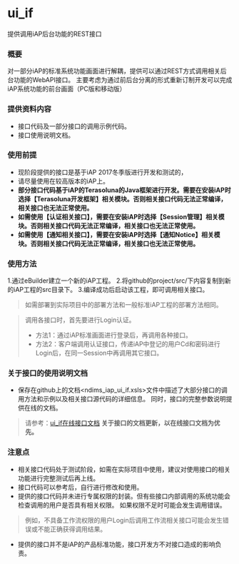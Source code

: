 # ui_if
提供调用iAP后台功能的REST接口

### 概要
对一部分iAP的标准系统功能画面进行解耦，提供可以通过REST方式调用相关后台功能的WebAPI接口。
主要考虑为通过前后台分离的形式重新订制开发可以完成iAP系统功能的前台画面（PC版和移动版）

### 提供资料内容
- 接口代码及一部分接口的调用示例代码。
- 接口使用说明文档。

### 使用前提
- 现阶段提供的接口是基于iAP 2017冬季版进行开发和测试的，
- 请尽量使用在较高版本的iAP上。
- **部分接口代码基于iAP的Terasoluna的Java框架进行开发。需要在安装iAP时选择【Terasoluna开发框架】相关模块。否则相关接口代码无法正常编译，相关接口也无法正常使用。**
- **如需使用【认证相关接口】，需要在安装iAP时选择【Session管理】相关模块。否则相关接口代码无法正常编译，相关接口也无法正常使用。**
- **如需使用【通知相关接口】，需要在安装iAP时选择【通知Notice】相关模块。否则相关接口代码无法正常编译，相关接口也无法正常使用。**

### 使用方法
1.通过eBuilder建立一个新的iAP工程。
2.将github的project/src/下内容复制到新的iAP工程的src目录下。
3.编译成功后启动该工程，即可调用相关接口。
> 如需部署到实际项目中的部署方法和一般标准iAP工程的部署方法相同。

> 调用各接口时，首先要进行Login认证。
> - 方法1：通过iAP标准画面进行登录后，再调用各种接口。
> - 方法2：客户端调用认证接口，传递iAP中登记的用户Cd和密码进行Login后，在同一Session中再调用其它接口。

### 关于接口的使用说明文档
- 保存在github上的文档<ndims_iap_ui_if.xsls>文件中描述了大部分接口的调用方法和示例以及相关接口源代码的详细信息。
同时，接口的完整参数说明提供在线的文档。
> 请参考：<a href="http://54.223.44.201/ui/if/doc" target="_new_">ui_if在线接口文档</a>
**关于接口的文档更新，以在线接口文档为优先。**

### 注意点
- 相关接口代码处于测试阶段，如需在实际项目中使用，建议对使用接口的相关功能进行完整测试后再上线。
- 接口代码可以参考后，自行进行修改和使用。
- 提供的接口代码并未进行专属权限的封装。但有些接口内部调用的系统功能会检查调用的用户是否具有相关权限。
如果权限不足时可能会发生调用错误。
> 例如，不具备工作流权限的用户Login后调用工作流相关接口可能会发生错误或不能正确获得调用结果。
- 提供的接口并不是iAP的产品标准功能，接口开发方不对接口造成的影响负责。
